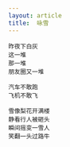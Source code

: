 ```yaml
---
layout: article
title:  咏雪
---
```


```
昨夜下白灰
这一堆
那一堆
朋友圈又一堆

汽车不敢跑
飞机不敢飞
```


```
雪像梨花开满楼
静看行人被砸头
瞬间摇变一雪人
笑翻一头过路牛
```

